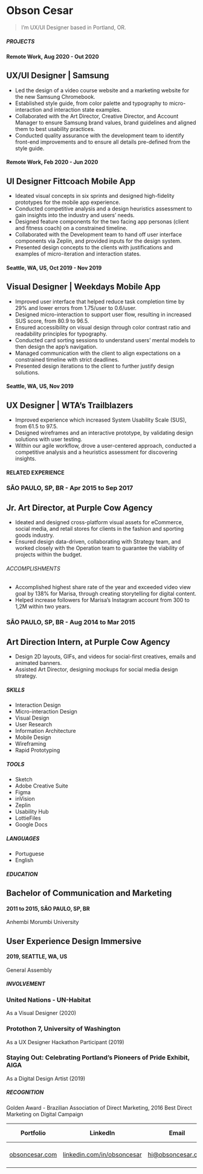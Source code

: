 # Obson Cesar

> I’m UX/UI Designer based in Portland, OR.

##### PROJECTS

#### Remote Work, Aug 2020 - Out 2020
## UX/UI Designer | Samsung

- Led the design of a video course website and a marketing website for the new Samsung Chromebook.
- Established style guide, from color palette and typography to micro-interaction and interaction state examples.
- Collaborated with the Art Director, Creative Director, and Account Manager to ensure Samsung brand values, brand guidelines and aligned them to best usability practices. 
- Conducted quality assurance with the development team to identify front-end improvements and to ensure all details pre-defined from the style guide.


#### Remote Work, Feb 2020 - Jun 2020
## UI Designer  Fittcoach Mobile App

- Ideated visual concepts in six sprints and designed high-fidelity prototypes for the mobile app experience.
- Conducted competitive analysis and a design heuristics assessment to gain insights into the industry and users’ needs.
- Designed feature components for the two facing app personas (client and fitness coach) on a constrained timeline.
- Collaborated with the Development team to hand off user interface components via Zeplin, and provided inputs for the design system.
- Presented design concepts to the clients with justifications and examples of micro-iteration and interaction states.


#### Seattle, WA, US, Oct 2019 - Nov 2019
## Visual Designer | Weekdays Mobile App

- Improved user interface that helped reduce task completion time by 29% and lower errors from 1.75/user to 0.6/user.
- Designed micro-interaction to support user flow, resulting in increased SUS score, from 80.9 to 96.5.
- Ensured accessibility on visual design through color contrast ratio and readability principles for typography.
- Conducted card sorting sessions to understand users’ mental models to then design the app’s navigation.
- Managed communication with the client to align expectations on a constrained timeline with strict deadlines.
- Presented design iterations to the client to further justify design solutions.


#### Seattle, WA, US, Nov 2019
## UX Designer | WTA’s Trailblazers

- Improved experience which increased System Usability Scale (SUS), from 61.5 to 97.5.
- Designed wireframes and an interactive prototype, by validating design solutions with
user testing.
- Within our agile workflow, drove a user-centered approach, conducted a competitive analysis and a heuristics assessment for discovering insights.


#### RELATED EXPERIENCE

### SÃO PAULO, SP, BR - Apr 2015 to Sep 2017
## Jr. Art Director, at Purple Cow Agency

- Ideated and designed cross-platform visual assets for eCommerce, social media, and retail stores for clients in the fashion and sporting goods industry.
- Ensured design data-driven, collaborating with Strategy team, and worked closely with the Operation team to guarantee the viability of projects within the budget.

###### ACCOMPLISHMENTS
- Accomplished highest share rate of the year and exceeded video view goal by 138% for Marisa, through creating storytelling for digital content.
- Helped increase followers for Marisa’s Instagram account from 300 to 1,2M within two years.

### SÃO PAULO, SP, BR - Aug 2014 to Mar 2015
## Art Direction Intern, at Purple Cow Agency

- Design 2D layouts, GIFs, and videos for social-first creatives, emails and animated banners.
- Assisted Art Director, designing mockups for social media design strategy.


##### SKILLS
- Interaction Design
- Micro-interaction Design
- Visual Design
- User Research
- Information Architecture
- Mobile Design
- Wireframing
- Rapid Prototyping


##### TOOLS
- Sketch
- Adobe Creative Suite
- Figma
- inVision
- Zeplin
- Usability Hub
- LottieFiles
- Google Docs


##### LANGUAGES
- Portuguese
- English

##### EDUCATION

## Bachelor of Communication and Marketing
#### 2011 to 2015, SÃO PAULO, SP, BR
Anhembi Morumbi University

## User Experience Design Immersive
#### 2019, SEATTLE, WA, US
General Assembly


##### INVOLVEMENT

### United Nations - UN-Habitat
As a Visual Designer (2020)

### Protothon 7, University of Washington
As a UX Designer Hackathon Participant (2019)

### Staying Out: Celebrating Portland’s Pioneers of Pride Exhibit, AIGA
As a Digital Design Artist (2019)


##### RECOGNITION

Golden Award - Brazilian Association of Direct Marketing, 2016
Best Direct Marketing on Digital Campaign




| Portfolio | LinkedIn | Email | Phone Number |
| -- | -- | -- | --|
| [obsoncesar.com](https://obsoncesar.com/) | [linkedin.com/in/obsoncesar](https://www.linkedin.com/in/obsoncesar/) | hi@obsoncesar.com | (971) 270-6121 |

